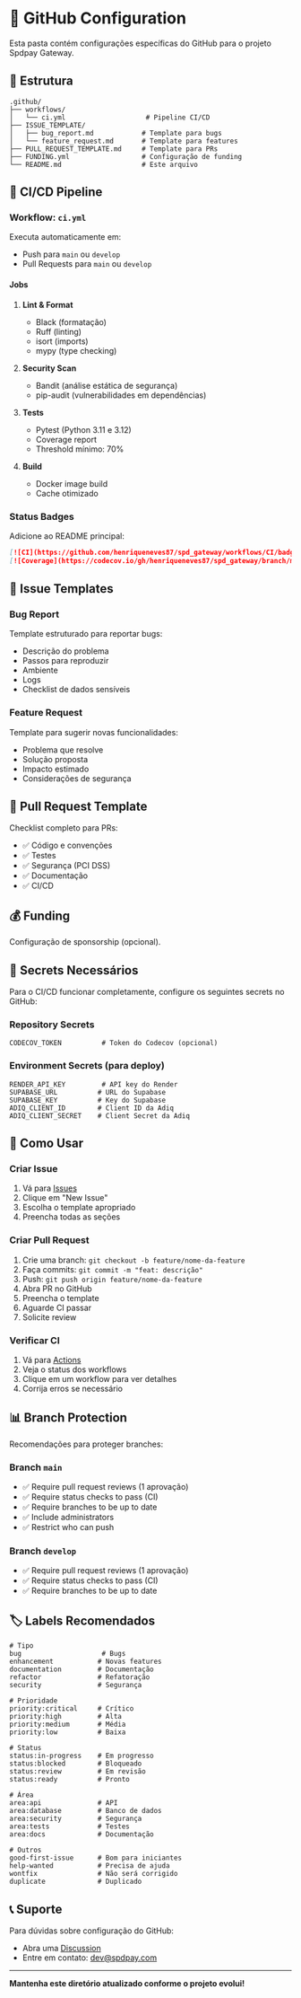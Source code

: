 # 🔧 GitHub Configuration

Esta pasta contém configurações específicas do GitHub para o projeto Spdpay Gateway.

## 📁 Estrutura

```
.github/
├── workflows/
│   └── ci.yml                    # Pipeline CI/CD
├── ISSUE_TEMPLATE/
│   ├── bug_report.md            # Template para bugs
│   └── feature_request.md       # Template para features
├── PULL_REQUEST_TEMPLATE.md     # Template para PRs
├── FUNDING.yml                  # Configuração de funding
└── README.md                    # Este arquivo
```

## 🔄 CI/CD Pipeline

### Workflow: `ci.yml`

Executa automaticamente em:
- Push para `main` ou `develop`
- Pull Requests para `main` ou `develop`

#### Jobs

1. **Lint & Format**
   - Black (formatação)
   - Ruff (linting)
   - isort (imports)
   - mypy (type checking)

2. **Security Scan**
   - Bandit (análise estática de segurança)
   - pip-audit (vulnerabilidades em dependências)

3. **Tests**
   - Pytest (Python 3.11 e 3.12)
   - Coverage report
   - Threshold mínimo: 70%

4. **Build**
   - Docker image build
   - Cache otimizado

### Status Badges

Adicione ao README principal:

```markdown
[![CI](https://github.com/henriqueneves87/spd_gateway/workflows/CI/badge.svg)](https://github.com/henriqueneves87/spd_gateway/actions)
[![Coverage](https://codecov.io/gh/henriqueneves87/spd_gateway/branch/main/graph/badge.svg)](https://codecov.io/gh/henriqueneves87/spd_gateway)
```

## 📝 Issue Templates

### Bug Report

Template estruturado para reportar bugs:
- Descrição do problema
- Passos para reproduzir
- Ambiente
- Logs
- Checklist de dados sensíveis

### Feature Request

Template para sugerir novas funcionalidades:
- Problema que resolve
- Solução proposta
- Impacto estimado
- Considerações de segurança

## 🔀 Pull Request Template

Checklist completo para PRs:
- ✅ Código e convenções
- ✅ Testes
- ✅ Segurança (PCI DSS)
- ✅ Documentação
- ✅ CI/CD

## 💰 Funding

Configuração de sponsorship (opcional).

## 🔐 Secrets Necessários

Para o CI/CD funcionar completamente, configure os seguintes secrets no GitHub:

### Repository Secrets

```
CODECOV_TOKEN          # Token do Codecov (opcional)
```

### Environment Secrets (para deploy)

```
RENDER_API_KEY         # API key do Render
SUPABASE_URL          # URL do Supabase
SUPABASE_KEY          # Key do Supabase
ADIQ_CLIENT_ID        # Client ID da Adiq
ADIQ_CLIENT_SECRET    # Client Secret da Adiq
```

## 🚀 Como Usar

### Criar Issue

1. Vá para [Issues](https://github.com/henriqueneves87/spd_gateway/issues)
2. Clique em "New Issue"
3. Escolha o template apropriado
4. Preencha todas as seções

### Criar Pull Request

1. Crie uma branch: `git checkout -b feature/nome-da-feature`
2. Faça commits: `git commit -m "feat: descrição"`
3. Push: `git push origin feature/nome-da-feature`
4. Abra PR no GitHub
5. Preencha o template
6. Aguarde CI passar
7. Solicite review

### Verificar CI

1. Vá para [Actions](https://github.com/henriqueneves87/spd_gateway/actions)
2. Veja o status dos workflows
3. Clique em um workflow para ver detalhes
4. Corrija erros se necessário

## 📊 Branch Protection

Recomendações para proteger branches:

### Branch `main`

- ✅ Require pull request reviews (1 aprovação)
- ✅ Require status checks to pass (CI)
- ✅ Require branches to be up to date
- ✅ Include administrators
- ✅ Restrict who can push

### Branch `develop`

- ✅ Require pull request reviews (1 aprovação)
- ✅ Require status checks to pass (CI)
- ✅ Require branches to be up to date

## 🏷️ Labels Recomendados

```
# Tipo
bug                    # Bugs
enhancement           # Novas features
documentation         # Documentação
refactor              # Refatoração
security              # Segurança

# Prioridade
priority:critical     # Crítico
priority:high         # Alta
priority:medium       # Média
priority:low          # Baixa

# Status
status:in-progress    # Em progresso
status:blocked        # Bloqueado
status:review         # Em revisão
status:ready          # Pronto

# Área
area:api              # API
area:database         # Banco de dados
area:security         # Segurança
area:tests            # Testes
area:docs             # Documentação

# Outros
good-first-issue      # Bom para iniciantes
help-wanted           # Precisa de ajuda
wontfix               # Não será corrigido
duplicate             # Duplicado
```

## 📞 Suporte

Para dúvidas sobre configuração do GitHub:
- Abra uma [Discussion](https://github.com/henriqueneves87/spd_gateway/discussions)
- Entre em contato: dev@spdpay.com

---

**Mantenha este diretório atualizado conforme o projeto evolui!**
